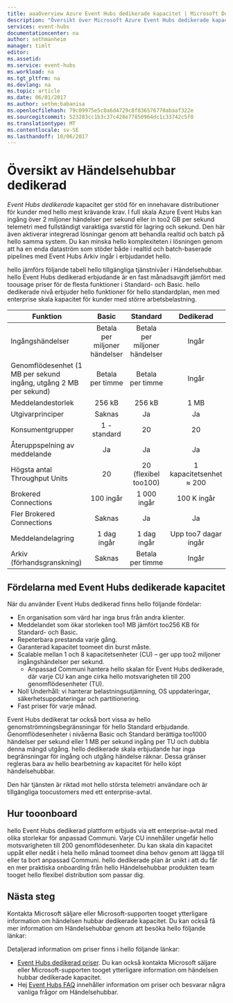 ```yaml
---
title: aaaOverview Azure Event Hubs dedikerade kapacitet | Microsoft Docs
description: "Översikt över Microsoft Azure Event Hubs dedikerade kapacitet."
services: event-hubs
documentationcenter: na
author: sethmanheim
manager: timlt
editor: 
ms.assetid: 
ms.service: event-hubs
ms.workload: na
ms.tgt_pltfrm: na
ms.devlang: na
ms.topic: article
ms.date: 06/01/2017
ms.author: sethm;babanisa
ms.openlocfilehash: 79c09975e5c0a6d4729c8f836576770abaaf322e
ms.sourcegitcommit: 523283cc1b3c37c428e77850964dc1c33742c5f0
ms.translationtype: MT
ms.contentlocale: sv-SE
ms.lasthandoff: 10/06/2017
---
```

# <a name="overview-of-event-hubs-dedicated"></a>Översikt av Händelsehubbar dedikerad

*Event Hubs dedikerade* kapacitet ger stöd för en innehavare distributioner för kunder med hello mest krävande krav. I full skala Azure Event Hubs kan ingång över 2 miljoner händelser per sekund eller in too2 GB per sekund telemetri med fullständigt varaktiga svarstid för lagring och sekund. Den här även aktiverar integrerad lösningar genom att behandla realtid och batch på hello samma system. Du kan minska hello komplexiteten i lösningen genom att ha en enda dataström som stöder både i realtid och batch-baserade pipelines med Event Hubs Arkiv ingår i erbjudandet hello.

hello jämförs följande tabell hello tillgängliga tjänstnivåer i Händelsehubbar. hello Event Hubs dedikerad erbjudande är en fast månadsavgift jämfört med toousage priser för de flesta funktioner i Standard- och Basic. hello dedikerade nivå erbjuder hello funktioner för hello standardplan, men med enterprise skala kapacitet för kunder med större arbetsbelastning. 

| Funktion | Basic | Standard | Dedikerad |
| --- |:---:|:---:|:---:|
| Ingångshändelser | Betala per miljoner händelser | Betala per miljoner händelser | Ingår |
| Genomflödesenhet (1 MB per sekund ingång, utgång 2 MB per sekund) | Betala per timme | Betala per timme | Ingår |
| Meddelandestorlek | 256 kB | 256 kB | 1 MB |
| Utgivarprinciper | Saknas | Ja | Ja |     
| Konsumentgrupper | 1 - standard | 20 | 20 |
| Återuppspelning av meddelande | Ja | Ja | Ja |
| Högsta antal Throughput Units | 20 | 20 (flexibel too100)  | 1 kapacitetsenhet ≈ 200 |
| Brokered Connections | 100 ingår | 1 000 ingår | 100 K ingår |
| Fler Brokered Connections | Saknas | Ja | Ja |
| Meddelandelagring | 1 dag ingår | 1 dag ingår | Upp too7 dagar ingår |
| Arkiv (förhandsgranskning) | Saknas   | Betala per timme | Ingår |

## <a name="benefits-of-event-hubs-dedicated-capacity"></a>Fördelarna med Event Hubs dedikerade kapacitet

När du använder Event Hubs dedikerad finns hello följande fördelar:

* En organisation som värd har inga brus från andra klienter.
* Meddelandet som ökar storleken too1 MB jämfört too256 KB för Standard- och Basic.
* Repeterbara prestanda varje gång.
* Garanterad kapacitet toomeet din burst måste.
* Scalable mellan 1 och 8 kapacitetsenheter (CU) – ger upp too2 miljoner ingångshändelser per sekund.
  * Anpassad Communi hantera hello skalan för Event Hubs dedikerade, där varje CU kan ange cirka hello motsvarigheten till 200 genomflödesenheter (TU).
* Noll Underhåll: vi hanterar belastningsutjämning, OS uppdateringar, säkerhetsuppdateringar och partitionering.
* Fast priser för varje månad.

Event Hubs dedikerat tar också bort vissa av hello genomströmningsbegränsningar för hello Standard erbjudande. Genomflödesenheter i nivåerna Basic och Standard berättiga too1000 händelser per sekund eller 1 MB per sekund ingång per TU och dubbla denna mängd utgång. hello dedikerade skala erbjudande har inga begränsningar för ingång och utgång händelse räknar. Dessa gränser regleras bara av hello bearbetning av kapacitet för hello köpt händelsehubbar.

Den här tjänsten är riktad mot hello största telemetri användare och är tillgängliga toocustomers med ett enterprise-avtal.

## <a name="how-tooonboard"></a>Hur tooonboard

hello Event Hubs dedikerad plattform erbjuds via ett enterprise-avtal med olika storlekar för anpassad Communi. Varje CU innehåller ungefär hello motsvarigheten till 200 genomflödesenheter. Du kan skala din kapacitet uppåt eller nedåt i hela hello månad toomeet dina behov genom att lägga till eller ta bort anpassad Communi. hello dedikerade plan är unikt i att du får en mer praktiska onboarding från hello Händelsehubbar produkten team tooget hello flexibel distribution som passar dig. 

## <a name="next-steps"></a>Nästa steg
Kontakta Microsoft säljare eller Microsoft-supporten tooget ytterligare information om händelsen hubbar dedikerade kapacitet. Du kan också få mer information om Händelsehubbar genom att besöka hello följande länkar:

Detaljerad information om priser finns i hello följande länkar:

- [Event Hubs dedikerad priser](https://azure.microsoft.com/pricing/details/event-hubs/). Du kan också kontakta Microsoft säljare eller Microsoft-supporten tooget ytterligare information om händelsen hubbar dedikerade kapacitet.
- Hej [Event Hubs FAQ](event-hubs-faq.md) innehåller information om priser och besvarar några vanliga frågor om Händelsehubbar. 
